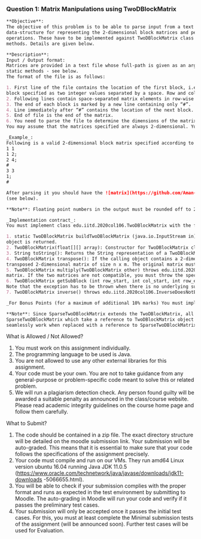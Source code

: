 ### Question 1: Matrix Manipulations using TwoDBlockMatrix


```markdown
**Objective**:
The objective of this problem is to be able to parse input from a text file, develop a
data-structure for representing the 2-dimensional block matrices and perform basic matrix
operations. These have to be implemented against TwoDBlockMatrix class with specified public
methods. Details are given below.

**Description**:
Input / Output format:
Matrices are provided in a text file whose full-path is given as an argument to one of the
static methods - see below.
The format of the file is as follows:

1. First line of the file contains the location of the first block, i.e., the (row, col) of the
block specified as two integer values separated by a space. Row and column indexes start at 1.
2. Following lines contain space-separated matrix elements in row-wise order that are all floats. The line ends at the first occurrence of a semicolon.
3. The end of each block is marked by a new line containing only “#”.
4. Line immediately after “#” contains the location of the next block.
5. End of file is the end of the matrix.
6. You need to parse the file to determine the dimensions of the matrix.
You may assume that the matrices specified are always 2-dimensional. You must construct the smallest block matrix (in terms of the number of rows and columns) possible with the given input.

_Example_:
Following is a valid 2-dimensional block matrix specified according to the above-specified format:
1 1
1 2;
2 4;
#
3 3
1;
#

After parsing it you should have the ![matrix](https://github.com/Aman-Godara/Projects/blob/temp/2D_Block_Matrix/Matrix.JPG) The same format has to be followed for generating a string representation of any matrix
(see below).

**Note**: Floating point numbers in the output must be rounded off to 2 decimal places. If the output is an integer, you should not add decimal point and zeros. (Remember that 0.075 is rounded off to 0.08, while 0.085 is also rounded off to 0.08). However, the input matrix in the files can be of arbitrary precision.

_Implementation contract_:
You must implement class edu.iitd.2020col106.TwoDBlockMatrix with the following public methods:

1. static TwoDBlockMatrix buildTwoDBlockMatrix (java.io.InputStream in): This is a static method on the TwoDBlockMatrix class which takes a reference to a stream from which the matrix --formatted as above-- is read and a reference to the newly created
object is returned.
2. TwoDBlockMatrix(float[][] array): Constructor for TwoDBlockMatrix class from a 2-dimensional array of floats.
3. String toString(): Returns the String representation of a TwoDBlockMatrix object according to the format described above, which when printed (or written to a file) should match the desired result.
4. TwoDBlockMatrix transpose(): If the calling object contains a 2-dimensional matrix of size m x n. The method should return the new
transposed 2-dimensional matrix of size n x m. The original matrix must remain unchanged.
5. TwoDBlockMatrix multiply(TwoDBlockMatrix other) throws edu.iitd.2020col106.IncompatibleDimensionException: This method takes another matrix object of type TwoDBlockMatrix. The task is to perform matrix multiplication this x other. The method should return the product
matrix. If the two matrices are not compatible, you must throw the specified exception.
6. TwoDBlockMatrix getSubBlock (int row_start, int col_start, int row_end, int col_end) throws edu.iitd.2020col106.SubBlockNotFoundException: This method returns the sub-block of the TwoDBlockMatrix object that belongs to the slice with rows between {row_start, row_end} and columns between {col_start, col_end}.
Note that the exception has to be thrown when there is no underlying sub-block in the specified range.
7. TwoDBlockMatrix inverse() throws edu.iitd.2020col106.InverseDoesNotExistException: The method should return a new TwoDBlockMatrix object containing the inverse of the given matrix. In case the inverse matrix does not exist, you must raise an exception rather than returning anything.

_For Bonus Points (for a maximum of additional 10% marks) You must implement class edu.iitd.2020col106.SparseTwoDBlockMatrix extends edu.iitd.2020col106.TwoDBlockMatrix that can handle sparse block matrices of large sizes -- i.e., in the order of 1000 x 1000 (at least) with the same public methods as the superclass. No additional methods are required._

**Note**: Since SparseTwoDBlockMatrix extends the TwoDBlockMatrix, all methods in
SparseTwoDBlockMatrix which take a reference to TwoDBlockMatrix object should
seamlessly work when replaced with a reference to SparseTwoDBlockMatrix.
```

What is Allowed / Not Allowed?
1. You must work on this assignment individually.
2. The programming language to be used is Java.
3. You are not allowed to use any other external libraries for this assignment.
4. Your code must be your own. You are not to take guidance from any
general-purpose or problem-specific code meant to solve this or related problem.
5. We will run a plagiarism detection check. Any person found guilty will be awarded
a suitable penalty as announced in the class/course website. Please read
academic integrity guidelines on the course home page and follow them
carefully.

What to Submit?
1. The code should be contained in a zip file. The exact directory structure will be
detailed on the moodle submission link. Your submission will be auto-graded.
This means that it is essential to make sure that your code follows the
specifications of the assignment precisely.
2. Your code must compile and run on our VMs. They run amd64 Linux version
ubuntu 16.04 running Java JDK 11.0.5
(https://www.oracle.com/technetwork/java/javase/downloads/jdk11-downloads
-5066655.html).
3. You will be able to check if your submission complies with the proper format and
runs as expected in the test environment by submitting to Moodle. The
auto-grading in Moodle will run your code and verify if it passes the preliminary
test cases.
4. Your submission will only be accepted once it passes the initial test cases. For
this, you must at least complete the Minimal submission tests of the assignment
(will be announced soon). Further test cases will be used for Evaluation.
